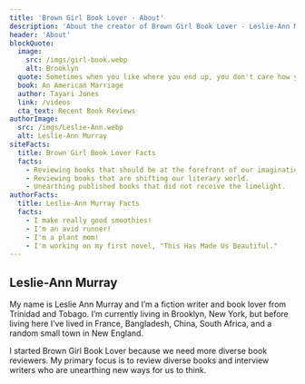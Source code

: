 ```yaml
---
title: 'Brown Girl Book Lover - About'
description: 'About the creator of Brown Girl Book Lover - Leslie-Ann Murray'
header: 'About'
blockQuote:
  image:
    src: /imgs/girl-book.webp
    alt: Brooklyn
  quote: Sometimes when you like where you end up, you don't care how you got there.
  book: An American Marriage
  author: Tayari Jones
  link: /videos
  cta_text: Recent Book Reviews
authorImage:
  src: /imgs/Leslie-Ann.webp
  alt: Leslie-Ann Murray
siteFacts:
  title: Brown Girl Book Lover Facts
  facts:
    - Reviewing books that should be at the forefront of our imagination.
    - Reviewing books that are shifting our literary world.
    - Unearthing published books that did not receive the limelight.
authorFacts:
  title: Leslie-Ann Murray Facts
  facts:
    - I make really good smoothies!
    - I'm an avid runner!
    - I'm a plant mom!
    - I'm working on my first novel, "This Has Made Us Beautiful."
---
```


## Leslie-Ann Murray

My name is Leslie Ann Murray and I’m a fiction writer and book lover from Trinidad and Tobago. I’m currently living in Brooklyn, New York, but before living here I’ve lived in France, Bangladesh, China, South Africa, and a random small town in New England.

I started Brown Girl Book Lover because we need more diverse book reviewers. My primary focus is to review diverse books and interview writers who are unearthing new ways for us to think.

